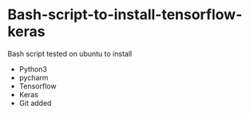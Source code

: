 # Bash-script-to-install-tensorflow-keras
Bash script tested on ubuntu to install 
- Python3
- pycharm 
- Tensorflow
- Keras 
- Git
added

